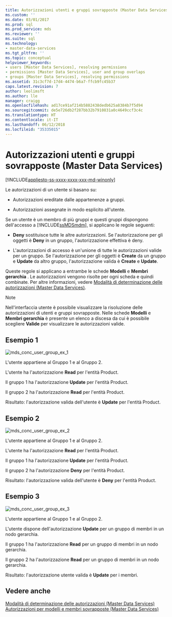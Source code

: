```yaml
---
title: Autorizzazioni utenti e gruppi sovrapposte (Master Data Services) | Microsoft Docs
ms.custom: ''
ms.date: 03/01/2017
ms.prod: sql
ms.prod_service: mds
ms.reviewer: ''
ms.suite: sql
ms.technology:
- master-data-services
ms.tgt_pltfrm: ''
ms.topic: conceptual
helpviewer_keywords:
- users [Master Data Services], resolving permissions
- permissions [Master Data Services], user and group overlaps
- groups [Master Data Services], resolving permissions
ms.assetid: 31c3cf7d-17d4-4474-b6a7-ffcb9fc45b37
caps.latest.revision: 7
author: leolimsft
ms.author: lle
manager: craigg
ms.openlocfilehash: ad17ce91af214b5882438dedb625a8384b7f5d94
ms.sourcegitcommit: de5e726db2f287bb32b7910831a0c4649ccf3c4c
ms.translationtype: HT
ms.contentlocale: it-IT
ms.lasthandoff: 06/12/2018
ms.locfileid: "35335015"
---
```

# <a name="overlapping-user-and-group-permissions-master-data-services"></a>Autorizzazioni utenti e gruppi sovrapposte (Master Data Services)

[!INCLUDE[appliesto-ss-xxxx-xxxx-xxx-md-winonly](../includes/appliesto-ss-xxxx-xxxx-xxx-md-winonly.md)]

  Le autorizzazioni di un utente si basano su:  
  
-   Autorizzazioni ereditate dalle appartenenze a gruppi.  
  
-   Autorizzazioni assegnate in modo esplicito all'utente.  
  
 Se un utente è un membro di più gruppi e questi gruppi dispongono dell'accesso a [!INCLUDE[ssMDSmdm](../includes/ssmdsmdm-md.md)], si applicano le regole seguenti:  
  
-   **Deny** sostituisce tutte le altre autorizzazioni. Se l'autorizzazione per gli oggetti è **Deny** in un gruppo, l'autorizzazione effettiva è deny.  
  
-   L'autorizzazioni di accesso è un'unione di tutte le autorizzazioni valide per un gruppo. Se l'autorizzazione per gli oggetti è **Create** da un gruppo e **Update** da altro gruppo, l'autorizzazione valida è **Create** e **Update**.  
  
 Queste regole si applicano a entrambe le schede **Modelli** e **Membri gerarchia** . Le autorizzazioni vengono risolte per ogni scheda e quindi combinate. Per altre informazioni, vedere [Modalità di determinazione delle autorizzazioni &#40;Master Data Services&#41;](../master-data-services/how-permissions-are-determined-master-data-services.md).  
  
> [!NOTE]  
>  Nell'interfaccia utente è possibile visualizzare la risoluzione delle autorizzazioni di utenti e gruppi sovrapposte. Nelle schede **Modelli** e **Membri gerarchia** è presente un elenco a discesa da cui è possibile scegliere **Valide** per visualizzare le autorizzazioni valide.  
  
## <a name="example-1"></a>Esempio 1  
 ![mds_conc_user_group_ex_1](../master-data-services/media/mds-conc-user-group-ex-1.gif "mds_conc_user_group_ex_1")  
  
 L'utente appartiene al Gruppo 1 e al Gruppo 2.  
  
 L'utente ha l'autorizzazione **Read** per l'entità Product.  
  
 Il gruppo 1 ha l'autorizzazione **Update** per l'entità Product.  
  
 Il gruppo 2 ha l'autorizzazione **Read** per l'entità Product.  
  
 Risultato: l'autorizzazione valida dell'utente è **Update** per l'entità Product.  
  
## <a name="example-2"></a>Esempio 2  
 ![mds_conc_user_group_ex_2](../master-data-services/media/mds-conc-user-group-ex-2.gif "mds_conc_user_group_ex_2")  
  
 L'utente appartiene al Gruppo 1 e al Gruppo 2.  
  
 L'utente ha l'autorizzazione **Read** per l'entità Product.  
  
 Il gruppo 1 ha l'autorizzazione **Update** per l'entità Product.  
  
 Il gruppo 2 ha l'autorizzazione **Deny** per l'entità Product.  
  
 Risultato: l'autorizzazione valida dell'utente è **Deny** per l'entità Product.  
  
## <a name="example-3"></a>Esempio 3  
 ![mds_conc_user_group_ex_3](../master-data-services/media/mds-conc-user-group-ex-3.gif "mds_conc_user_group_ex_3")  
  
 L'utente appartiene al Gruppo 1 e al Gruppo 2.  
  
 L'utente dispone dell'autorizzazione **Update** per un gruppo di membri in un nodo gerarchia.  
  
 Il gruppo 1 ha l'autorizzazione **Read** per un gruppo di membri in un nodo gerarchia.  
  
 Il gruppo 2 ha l'autorizzazione **Read** per un gruppo di membri in un nodo gerarchia.  
  
 Risultato: l'autorizzazione utente valida è **Update** per i membri.  
  
## <a name="see-also"></a>Vedere anche  
 [Modalità di determinazione delle autorizzazioni &#40;Master Data Services&#41;](../master-data-services/how-permissions-are-determined-master-data-services.md)   
 [Autorizzazioni per modelli e membri sovrapposte &#40;Master Data Services&#41;](../master-data-services/overlapping-model-and-member-permissions-master-data-services.md)  
  
  
